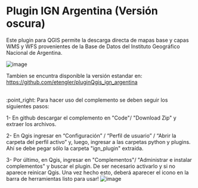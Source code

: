 # Plugin IGN Argentina (Versión oscura)

Este plugin para QGIS permite la descarga directa de mapas base y capas WMS y WFS provenientes de la Base de Datos del Instituto Geográfico Nacional de Argentina.

![image](https://github.com/user-attachments/assets/bc147d15-60a3-47b0-94e9-c8b435973d50)

Tambien se encuntra disponible la versión estandar en: https://github.com/etengler/pluginQgis_ign_argentina

<br>
:point_right: Para hacer uso del complemento se deben seguir los siguientes pasos:

1- En github descargar el complemento en "Code"/ "Download Zip" y extraer los archivos.

2- En Qgis ingresar en “Configuración” / “Perfil de usuario” / “Abrir la carpeta del perfil activo” y, luego, ingresar a las carpetas python y plugins. Ahí se debe pegar sólo la carpeta "ign_plugin" extraída. 

3- Por último, en Qgis, ingresar en "Complementos"/ "Administrar e instalar complementos" y buscar el plugin. De ser necesario activarlo y si no aparece reinicar Qgis. Una vez hecho esto, deberá aparecer el icono en la barra de herramientas listo para usar! ![image](https://github.com/user-attachments/assets/291b1226-5a11-4424-9db4-f666c56c3e9a)
